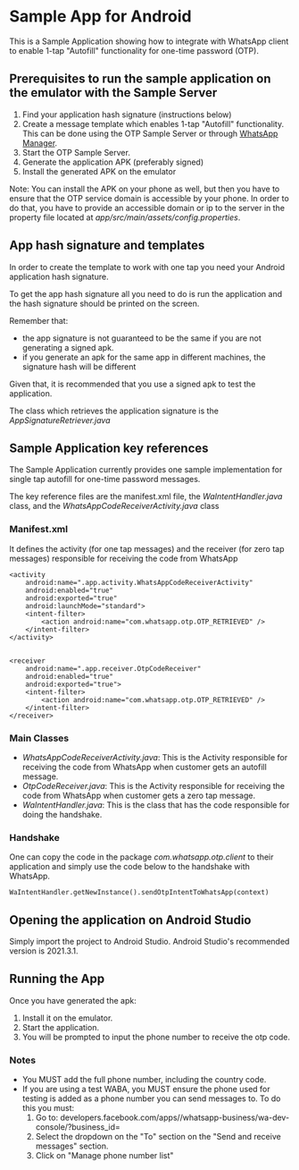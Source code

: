 # Sample App for Android

This is a Sample Application showing how to integrate with WhatsApp client to enable 1-tap "Autofill" functionality for one-time password (OTP).

## Prerequisites to run the sample application on the emulator with the Sample Server

1. Find your application hash signature (instructions below)
2. Create a message template which enables 1-tap "Autofill" functionality. This can be done using the OTP Sample Server or through [WhatsApp Manager](https://business.facebook.com/wa/manage/).
3. Start the OTP Sample Server.
4. Generate the application APK (preferably signed)
5. Install the generated APK on the emulator

Note: You can install the APK on your phone as well, but then you have to ensure that the OTP service domain is accessible by your phone. In order to do that, you have to provide an accessible domain or ip to the server in the property file located at *app/src/main/assets/config.properties*.

## App hash signature and templates

In order to create the template to work with one tap you need your Android application hash signature.

To get the app hash signature all you need to do is run the application and the hash signature should be printed on the screen. 

Remember that:

- the app signature is not guaranteed to be the same if you are not generating a signed apk. 
- if you generate an apk for the same app in different machines, the signature hash will be different 

Given that, it is recommended that you use a signed apk to test the application.

The class which retrieves the application signature is the _AppSignatureRetriever.java_

## Sample Application key references

The Sample Application currently provides one sample implementation for single tap autofill for one-time password messages.

The key reference files are the manifest.xml file, the _WaIntentHandler.java_ class, and the _WhatsAppCodeReceiverActivity.java_ class

### Manifest.xml

It defines the activity (for one tap messages) and the receiver (for zero tap messages) responsible for receiving the code from WhatsApp

    <activity
        android:name=".app.activity.WhatsAppCodeReceiverActivity"
        android:enabled="true"
        android:exported="true"
        android:launchMode="standard">
        <intent-filter>
            <action android:name="com.whatsapp.otp.OTP_RETRIEVED" />
        </intent-filter>
    </activity>


    <receiver
        android:name=".app.receiver.OtpCodeReceiver"
        android:enabled="true"
        android:exported="true">
        <intent-filter>
            <action android:name="com.whatsapp.otp.OTP_RETRIEVED" />
        </intent-filter>
    </receiver>

### Main Classes


- *WhatsAppCodeReceiverActivity.java*: This is the Activity responsible for receiving the code from WhatsApp when customer gets an autofill message.
- *OtpCodeReceiver.java*: This is the Activity responsible for receiving the code from WhatsApp when customer gets a zero tap message.
- *WaIntentHandler.java*: This is the class that has the code responsible for doing the handshake.

### Handshake

One can copy the code in the package _com.whatsapp.otp.client_ to their application and simply use the code below to the handshake with WhatsApp.

    WaIntentHandler.getNewInstance().sendOtpIntentToWhatsApp(context)

## Opening the application on Android Studio

Simply import the project to Android Studio. Android Studio's recommended version is 2021.3.1.

## Running the App

Once you have generated the apk:

1. Install it on the emulator.
2. Start the application.
3. You will be prompted to input the phone number to receive the otp code. 

### Notes

- You MUST add the full phone number, including the country code.
- If you are using a test WABA, you MUST ensure the phone used for testing is added as a phone number you can send messages to. To do this you must:
  1. Go to: developers.facebook.com/apps/<YOUR APP ID>/whatsapp-business/wa-dev-console/?business_id=<YOUR BUSINESS ID>
  2. Select the dropdown on the "To" section on the "Send and receive messages" section.
  3. Click on "Manage phone number list"